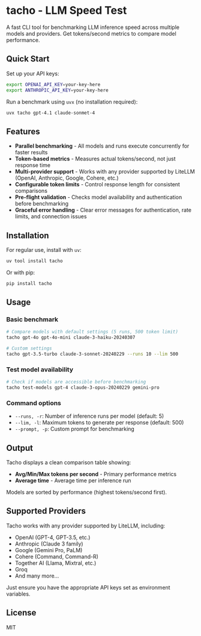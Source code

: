 # tacho - LLM Speed Test

A fast CLI tool for benchmarking LLM inference speed across multiple models and providers. Get tokens/second metrics to compare model performance.


## Quick Start

Set up your API keys:

```bash
export OPENAI_API_KEY=your-key-here
export ANTHROPIC_API_KEY=your-key-here
```

Run a benchmark using `uvx` (no installation required):

```bash
uvx tacho gpt-4.1 claude-sonmet-4
```


## Features

- **Parallel benchmarking** - All models and runs execute concurrently for faster results
- **Token-based metrics** - Measures actual tokens/second, not just response time
- **Multi-provider support** - Works with any provider supported by LiteLLM (OpenAI, Anthropic, Google, Cohere, etc.)
- **Configurable token limits** - Control response length for consistent comparisons
- **Pre-flight validation** - Checks model availability and authentication before benchmarking
- **Graceful error handling** - Clear error messages for authentication, rate limits, and connection issues


## Installation

For regular use, install with `uv`:

```bash
uv tool install tacho
```

Or with pip:

```bash
pip install tacho
```

## Usage

### Basic benchmark

```bash
# Compare models with default settings (5 runs, 500 token limit)
tacho gpt-4o gpt-4o-mini claude-3-haiku-20240307

# Custom settings
tacho gpt-3.5-turbo claude-3-sonnet-20240229 --runs 10 --lim 500
```

### Test model availability

```bash
# Check if models are accessible before benchmarking
tacho test-models gpt-4 claude-3-opus-20240229 gemini-pro
```

### Command options

- `--runs, -r`: Number of inference runs per model (default: 5)
- `--lim, -l`: Maximum tokens to generate per response (default: 500)
- `--prompt, -p`: Custom prompt for benchmarking

## Output

Tacho displays a clean comparison table showing:
- **Avg/Min/Max tokens per second** - Primary performance metrics
- **Average time** - Average time per inference run

Models are sorted by performance (highest tokens/second first).

## Supported Providers

Tacho works with any provider supported by LiteLLM, including:
- OpenAI (GPT-4, GPT-3.5, etc.)
- Anthropic (Claude 3 family)
- Google (Gemini Pro, PaLM)
- Cohere (Command, Command-R)
- Together AI (Llama, Mixtral, etc.)
- Groq
- And many more...

Just ensure you have the appropriate API keys set as environment variables.

## License

MIT